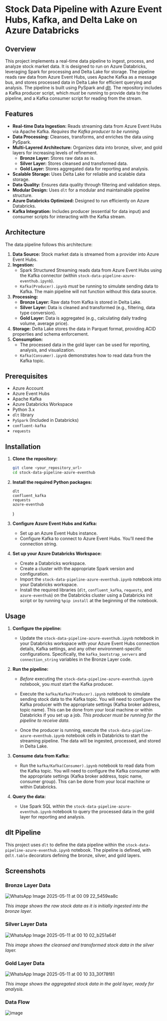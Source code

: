 # Stock Data Pipeline with Azure Event Hubs, Kafka, and Delta Lake on Azure Databricks

## Overview

This project implements a real-time data pipeline to ingest, process, and analyze stock market data. It is designed to run on Azure Databricks, leveraging Spark for processing and Delta Lake for storage. The pipeline reads raw data from Azure Event Hubs, uses Apache Kafka as a message bus, and stores processed data in Delta Lake for efficient querying and analysis. The pipeline is built using PySpark and [dlt](https://dlthub.com/). The repository includes a Kafka producer script, which *must* be running to provide data to the pipeline, and a Kafka consumer script for reading from the stream.

## Features

* **Real-time Data Ingestion:** Reads streaming data from Azure Event Hubs via Apache Kafka.  *Requires the Kafka producer to be running.*
* **Data Processing:** Cleanses, transforms, and enriches the data using PySpark.
* **Multi-Layered Architecture:** Organizes data into bronze, silver, and gold layers for increasing levels of refinement.
    * **Bronze Layer:** Stores raw data as is.
    * **Silver Layer:** Stores cleansed and transformed data.
    * **Gold Layer:** Stores aggregated data for reporting and analysis.
* **Scalable Storage:** Uses Delta Lake for reliable and scalable data storage.
* **Data Quality:** Ensures data quality through filtering and validation steps.
* **Modular Design:** Uses `dlt` for a modular and maintainable pipeline structure.
* **Azure Databricks Optimized:** Designed to run efficiently on Azure Databricks.
* **Kafka Integration:** Includes producer (essential for data input) and consumer scripts for interacting with the Kafka stream.

## Architecture

The data pipeline follows this architecture:

1.  **Data Source:** Stock market data is streamed from a provider into Azure Event Hubs.
2.  **Ingestion:**
    * Spark Structured Streaming reads data from Azure Event Hubs using the Kafka connector (within `stock-data-pipeline-azure-eventhub.ipynb`).
    * `Kafka(Producer).ipynb` *must* be running to simulate sending data to Kafka.  The main pipeline will not function without this data source.
3.  **Processing:**
    * **Bronze Layer:** Raw data from Kafka is stored in Delta Lake.
    * **Silver Layer:** Data is cleaned and transformed (e.g., filtering, data type conversion).
    * **Gold Layer:** Data is aggregated (e.g., calculating daily trading volume, average price).
4.  **Storage:** Delta Lake stores the data in Parquet format, providing ACID properties and schema enforcement.
5.  **Consumption:**
    * The processed data in the gold layer can be used for reporting, analysis, and visualization.
    * `Kafka(Consumer).ipynb` demonstrates how to read data from the Kafka topic.

## Prerequisites

* Azure Account
* Azure Event Hubs
* Apache Kafka
* Azure Databricks Workspace
* Python 3.x
* `dlt` library
* `PySpark` (Included in Databricks)
* `confluent-kafka`
* `requests`

## Installation

1.  **Clone the repository:**

    ```bash
    git clone <your_repository_url>
    cd stock-data-pipeline-azure-eventhub
    ```

2.  **Install the required Python packages:**

    ```
    dlt
    confluent_kafka
    requests
    azure-eventhub
    ```

    )

3.  **Configure Azure Event Hubs and Kafka:**

    * Set up an Azure Event Hubs instance.
    * Configure Kafka to connect to Azure Event Hubs. You'll need the connection string.

4.  **Set up your Azure Databricks Workspace:**

    * Create a Databricks workspace.
    * Create a cluster with the appropriate Spark version and configuration.
    * Import the `stock-data-pipeline-azure-eventhub.ipynb` notebook into your Databricks workspace.
    * Install the required libraries (`dlt`, `confluent_kafka`, `requests`, and `azure-eventhub`) on the Databricks cluster using a Databricks init script or by running `%pip install` at the beginning of the notebook.

## Usage

1.  **Configure the pipeline:**

    * Update the `stock-data-pipeline-azure-eventhub.ipynb` notebook in your Databricks workspace with your Azure Event Hubs connection details, Kafka settings, and any other environment-specific configurations. Specifically, the `kafka_bootstrap_servers` and `connection_string` variables in the Bronze Layer code.

2.  **Run the pipeline:**

    * *Before* executing the `stock-data-pipeline-azure-eventhub.ipynb` notebook, you *must* start the Kafka producer.

    * Execute the `kafka/Kafka(Producer).ipynb` notebook to simulate sending stock data to the Kafka topic. You will need to configure the Kafka producer with the appropriate settings (Kafka broker address, topic name). This can be done from your local machine or within Databricks if you set up a job.  *This producer must be running for the pipeline to receive data.*

    * Once the producer is running, execute the `stock-data-pipeline-azure-eventhub.ipynb` notebook cells in Databricks to start the streaming pipeline. The data will be ingested, processed, and stored in Delta Lake.

3.  **Consume data from Kafka:**

    * Run the `kafka/Kafka(Consumer).ipynb` notebook to read data from the Kafka topic. You will need to configure the Kafka consumer with the appropriate settings (Kafka broker address, topic name, consumer group). This can be done from your local machine or within Databricks.

4.  **Query the data:**

    * Use Spark SQL within the `stock-data-pipeline-azure-eventhub.ipynb` notebook to query the processed data in the gold layer for reporting and analysis.

## dlt Pipeline

This project uses `dlt` to define the data pipeline within the `stock-data-pipeline-azure-eventhub.ipynb` notebook. The pipeline is defined, with `@dlt.table` decorators defining the bronze, silver, and gold layers.

## Screenshots

### Bronze Layer Data

![WhatsApp Image 2025-05-11 at 00 09 22_5459ea8c](https://github.com/user-attachments/assets/1ec24f51-5340-4f53-8172-aaf28275b727)

*This image shows the raw stock data as it is initially ingested into the bronze layer.*

### Silver Layer Data

![WhatsApp Image 2025-05-11 at 00 10 02_b251a64f](https://github.com/user-attachments/assets/1552a753-f9d5-412f-869e-291da9da94e3)

*This image shows the cleansed and transformed stock data in the silver layer.*

### Gold Layer Data

![WhatsApp Image 2025-05-11 at 00 10 33_30f78f81](https://github.com/user-attachments/assets/cbb3078c-9d60-42a0-800c-365c7d764f53)

*This image shows the aggregated stock data in the gold layer, ready for analysis.*

### Data Flow

![image](https://github.com/user-attachments/assets/185b14fc-9143-4cde-abcc-8b3251757064)

